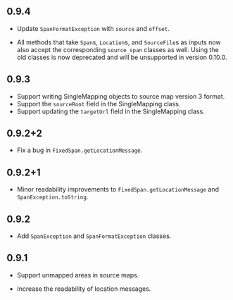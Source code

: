 ## 0.9.4

* Update `SpanFormatException` with `source` and `offset`.

* All methods that take `Span`s, `Location`s, and `SourceFile`s as inputs now
  also accept the corresponding `source_span` classes as well. Using the old
  classes is now deprecated and will be unsupported in version 0.10.0.

## 0.9.3

* Support writing SingleMapping objects to source map version 3 format.
* Support the `sourceRoot` field in the SingleMapping class.
* Support updating the `targetUrl` field in the SingleMapping class.

## 0.9.2+2

* Fix a bug in `FixedSpan.getLocationMessage`.

## 0.9.2+1

* Minor readability improvements to `FixedSpan.getLocationMessage` and
  `SpanException.toString`.

## 0.9.2

* Add `SpanException` and `SpanFormatException` classes.

## 0.9.1

* Support unmapped areas in source maps.

* Increase the readability of location messages.
